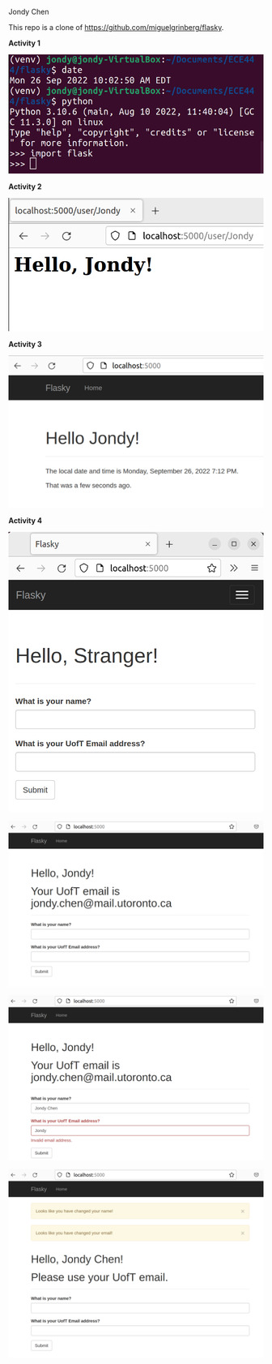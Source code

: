 Jondy Chen

This repo is a clone of https://github.com/miguelgrinberg/flasky.

**Activity 1**

![](images/L2A1.png)

**Activity 2**

![](images/L2A2.png)

**Activity 3**

![](images/L2A3.png)

**Activity 4**

![](images/L2A4P2.png)

![](images/L2A4P3.png)

![](images/L2A4P4.png)

![](images/L2A4P5.png)

